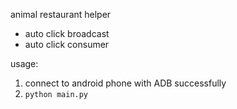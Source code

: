 animal restaurant helper

- auto click broadcast
- auto click consumer

usage:
1. connect to android phone with ADB successfully
2. `python main.py`
